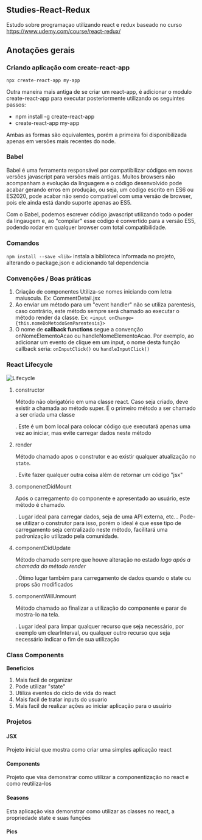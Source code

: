 ## Studies-React-Redux

Estudo sobre programaçao utilizando react e redux baseado no curso https://www.udemy.com/course/react-redux/

## Anotações gerais

### Criando aplicação com **create-react-app**

`npx create-react-app my-app`

Outra maneira mais antiga de se criar um react-app, é adicionar o modulo create-react-app para executar posteriormente utilizando os seguintes passos:

- npm install -g create-react-app
- create-react-app my-app

Ambas as formas são equivalentes, porém a primeira foi disponibilizada apenas em versões mais recentes do node.

### Babel

Babel é uma ferramenta responsável por compatibilizar códigos em novas versões javascript para versões mais antigas.
Muitos browsers não acompanham a evolução da linguagem e o código desenvolvido pode acabar gerando erros em produção, ou seja, um codigo escrito em ES6 ou ES2020, pode acabar não sendo compativel com uma versão de browser, pois ele ainda está dando suporte apenas ao ES5.

Com o Babel, podemos escrever código javascript utilizando todo o poder da lingaugem e, ao "compilar" esse código é convertido para a versão ES5, podendo rodar em qualquer browser com total compatibilidade.

### Comandos

`npm install --save <lib>` instala a biblioteca informada no projeto, alterando o package.json e adicionando tal dependencia

### Convenções / Boas práticas

1. Criação de componentes
   Utiliza-se nomes iniciando com letra maiuscula. Ex: CommentDetail.jsx
2. Ao enviar um método para um "event handler" não se utiliza parentesis, caso contrário, este método sempre será chamado ao executar o método render da classe. Ex:
   `<input onChange={this.nomeDoMetodoSemParentesis}>`
3. O nome de **callback functions** segue a convenção onNomeElementoAcao ou handleNomeElementoAcao. Por exemplo, ao adicionar um evento de clique em um input, o nome desta função callback seria: `onInputClick()` ou `handleInputClick()`

### React Lifecycle

![Lifecycle](/doc-images/arquitetura_do_projeto.png)

1. constructor

   Método não obrigatório em uma classe react. Caso seja criado, deve existir a chamada ao método super. É o primeiro método a ser chamado a ser criada uma classe

   . Este é um bom local para colocar código que executará apenas uma vez ao iniciar, mas evite carregar dados neste método

2. render

   Método chamado apos o construtor e ao existir qualquer atualização no `state`.

   . Evite fazer qualquer outra coisa além de retornar um código "jsx"

3. componenetDidMount

   Após o carregamento do componente e apresentado ao usuário, este método é chamado.

   . Lugar ideal para carregar dados, seja de uma API externa, etc... Pode-se utilizar o construtor para isso, porém o ideal é que esse tipo de carregamento seja centralizado neste método, facilitará uma padronização utilizado pela comunidade.

4. componentDidUpdate

   Método chamado sempre que houve alteração no estado _logo após a chamada do método render_

   . Ótimo lugar também para carregamento de dados quando o state ou props são modificados

5. componentWillUnmount

   Método chamado ao finalizar a utilização do componente e parar de mostra-lo na tela.

   . Lugar ideal para limpar qualquer recurso que seja necessário, por exemplo um clearInterval, ou qualquer outro recurso que seja necessário indicar o fim de sua utilização

### Class Components

**Beneficios**

1. Mais facil de organizar
2. Pode utilizar "state"
3. Utiliza eventos do ciclo de vida do react
4. Mais facil de tratar inputs do usuario
5. Mais facil de realizar ações ao iniciar aplicação para o usuário

### Projetos

#### JSX

Projeto inicial que mostra como criar uma simples aplicação react

#### Components

Projeto que visa demonstrar como utilizar a componentização no react e como reutiliza-los

#### Seasons

Esta aplicação visa demonstrar como utilizar as classes no react, a propriedade state e suas funções

#### Pics
